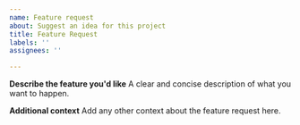 ```yaml
---
name: Feature request
about: Suggest an idea for this project
title: Feature Request
labels: ''
assignees: ''

---
```


**Describe the feature you'd like**
A clear and concise description of what you want to happen.

**Additional context**
Add any other context about the feature request here.
